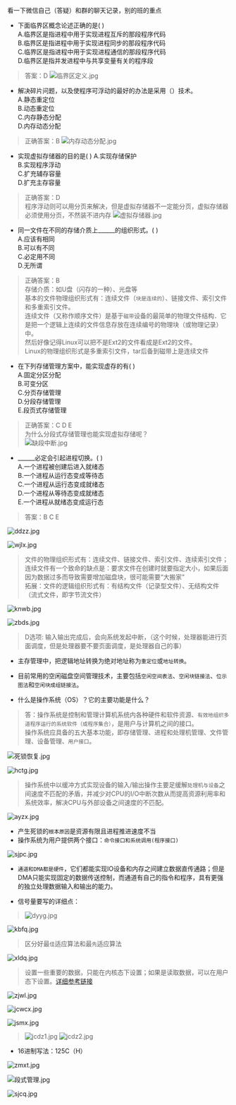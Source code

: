 看一下微信自己（答疑）和群的聊天记录，别的班的重点

- 下面临界区概念论述正确的是(      )  
A.临界区是指进程中用于实现进程互斥的那段程序代码  
B.临界区是指进程中用于实现进程同步的那段程序代码  
C.临界区是指进程中用于实现进程通信的那段程序代码  
D.临界区是指并发进程中与共享变量有关的程序段  

> 答案：D
> ![临界区定义.jpg](../../_img/临界区定义.jpg)

- 解决碎片问题，以及使程序可浮动的最好的办法是采用（）技术。  
A.静态重定位  
B.动态重定位  
C.内存静态分配  
D.内存动态分配  

> 正确答案：B
> ![内存动态分配.jpg](../../_img/内存动态分配.jpg)

- 实现虚拟存储器的目的是(      )
A.实现存储保护  
B.实现程序浮动  
C.扩充辅存容量  
D.扩充主存容量
  
> 正确答案：D  
> 程序浮动则可以用分页来解决，但是虚拟存储器不一定能分页，虚拟存储器必须使用分页，不然装不进内存
> ![虚拟存储器.jpg](../../_img/虚拟存储器.jpg)

- 同一文件在不同的存储介质上______的组织形式。(      )  
A.应该有相同  
B.可以有不同  
C.必定用不同  
D.无所谓

> 正确答案：B  
> 存储介质：如U盘（闪存的一种）、光盘等  
> 基本的文件物理组织形式有：连续文件（`块是连续的`）、链接文件、索引文件和多重索引文件。  
> 连续文件（又称作顺序文件）是基于`磁带`设备的最简单的物理文件结构．它是把一个逻辑上连续的文件信息存放在连续编号的物理块（或物理记录）中。  
> 然后好像记得Linux可以把不是Ext2的文件看成是Ext2的文件。  
> Linux的物理组织形式是多重索引文件，tar后备到磁带上是连续文件

- 在下列存储管理方案中，能实现虚存的有(          )  
A.固定分区分配  
B.可变分区  
C.分页存储管理  
D.分段存储管理  
E.段页式存储管理  

> 正确答案：C D E  
> 为什么分段式存储管理也能实现虚拟存储呢？  
> ![缺段中断.jpg](../../_img/缺段中断.jpg)

- ______必定会引起进程切换。(          )  
A.一个进程被创建后进入就绪态  
B.一个进程从运行态变成等待态  
C.一个进程从运行态变成就绪态  
D.一个进程从等待态变成就绪态  
E.一个进程从就绪态变成运行态  

> 答案：B C E

![ddzz.jpg](../../_img/ddzz.jpg)

![wjlx.jpg](../../_img/wjlx.jpg)

> 文件的物理组织形式有：连续文件、链接文件、索引文件、连续索引文件；  
> 连续文件有一个致命的缺点是：要求文件在创建时就要指定大小，如果后面因为数据过多而导致需要增加磁盘块，很可能需要“大搬家”  
> 拓展：文件的逻辑组织形式有：有结构文件（记录型文件）、无结构文件（流式文件，即字节流文件）

![knwb.jpg](../../_img/knwb.jpg)

![zbds.jpg](../../_img/zbds.jpg)

> D选项: 输入输出完成后，会向系统发起中断，（这个时候，处理器能进行页面调度，但是处理器要不要页面调度，是处理器自己的事）

- 主存管理中，把逻辑地址转换为绝对地址称为`重定位`或`地址转换`。

- 目前常用的空闲磁盘空间管理技术，主要包括`空闲空间表法`、`空闲块链接法`、`位示图法`和`空闲块成组链接法`。

- 什么是操作系统（OS）？它的主要功能是什么？

> 答：操作系统是控制和管理计算机系统内各种硬件和软件资源、`有效地组织多道程序运行的系统软件（或程序集合）`，是用户与计算机之间的接口。  
> 操作系统应具备的五大基本功能，即存储管理、进程和处理机管理、文件管理、设备管理、`用户接口`。

![死锁恢复.jpg](../../_img/死锁恢复.jpg)

![hctg.jpg](../../_img/hctg.jpg)

> 操作系统中以缓冲方式实现设备的输入/输出操作主要足缓解`处理机与设备`之间速度不匹配的矛盾，并减少对CPU的I/O中断次数从而提高资源利用率和系统效率，解决CPU与外部设备之间速度的不匹配。

![ayzx.jpg](../../_img/ayzx.jpg)

- 产生死锁的`根本原因`是资源有限且进程推进速度不当
- 操作系统为用户提供两个接口：`命令接口和系统调用(程序接口)`

![sjpc.jpg](../../_img/sjpc.jpg)

- `通道和DMA都是硬件`，它们都能实现IO设备和内存之间建立数据直传通路；但是DMA只能实现固定的数据传送控制，而通道有自己的指令和程序，具有更强的独立处理数据输入和输出的能力。

- 信号量要写的详细点：

> ![dyyg.jpg](../../_img/dyyg.jpg)

![kbfq.jpg](../../_img/kbfq.jpg)

> 区分好最`佳`适应算法和最`先`适应算法

![xldq.jpg](../../_img/xldq.jpg)

> 设置一些重要的数据，只能在内核态下设置；如果是读取数据，可以在用户态下设置。[详细参考链接](https://blog.csdn.net/frozenshore/article/details/48739009)

![zjwl.jpg](../../_img/zjwl.jpg)

![jcwcx.jpg](../../_img/jcwcx.jpg)

![jsmx.jpg](../../_img/jsmx.jpg)

> ![jcdz1.jpg](../../_img/jcdz1.jpg)
> ![jcdz2.jpg](../../_img/jcdz2.jpg)

- 16进制写法：125C（H）

![zmxt.jpg](../../_img/zmxt.jpg)

![段式管理.jpg](../../_img/段式管理.jpg)

![sjcq.jpg](../../_img/sjcq.jpg)